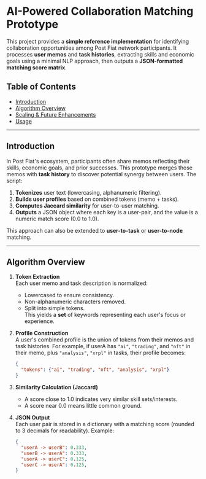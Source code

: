 # AI-Powered Collaboration Matching Prototype

This project provides a **simple reference implementation** for identifying collaboration opportunities among Post Fiat network participants. It processes **user memos** and **task histories**, extracting skills and economic goals using a minimal NLP approach, then outputs a **JSON-formatted matching score matrix**.

## Table of Contents
- [Introduction](#introduction)
- [Algorithm Overview](#algorithm-overview)
- [Scaling & Future Enhancements](#scaling--future-enhancements)
- [Usage](#usage)

---

## Introduction

In Post Fiat's ecosystem, participants often share memos reflecting their skills, economic goals, and prior successes. This prototype merges those memos with **task history** to discover potential synergy between users. The script:

1. **Tokenizes** user text (lowercasing, alphanumeric filtering).
2. **Builds user profiles** based on combined tokens (memo + tasks).
3. **Computes Jaccard similarity** for user-to-user matching.
4. **Outputs** a JSON object where each key is a user-pair, and the value is a numeric match score (0.0 to 1.0).

This approach can also be extended to **user-to-task** or **user-to-node** matching.

---

## Algorithm Overview

1. **Token Extraction**  
   Each user memo and task description is normalized:  
   - Lowercased to ensure consistency.  
   - Non-alphanumeric characters removed.  
   - Split into simple tokens.  
   This yields a **set** of keywords representing each user's focus or experience.

2. **Profile Construction**  
   A user's combined profile is the union of tokens from their memos and task histories. For example, if userA has `"ai"`, `"trading"`, and `"nft"` in their memo, plus `"analysis"`, `"xrpl"` in tasks, their profile becomes:  
   ```json
   {
     "tokens": {"ai", "trading", "nft", "analysis", "xrpl"}
   }
   ```

3. **Similarity Calculation (Jaccard)**  
   - A score close to 1.0 indicates very similar skill sets/interests.
   - A score near 0.0 means little common ground.

4. **JSON Output**  
   Each user pair is stored in a dictionary with a matching score (rounded to 3 decimals for readability). Example:
   ```json
   {
     "userA -> userB": 0.333,
     "userB -> userA": 0.333,
     "userA -> userC": 0.125,
     "userC -> userA": 0.125,
   }
   ```
